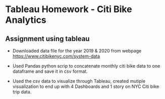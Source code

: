 # Tableau Homework - Citi Bike Analytics

## Assignment using tableau

* Downloaded data file for the year 2019 & 2020 from webpage https://www.citibikenyc.com/system-data

* Used Pandas python scrip to concatenate monthly citi bike data to one dataframe and save it in csv format.

* Used the csv data to visualize through Tableau, created mutiple visualization to end up with 4 Dashboards and 1 story on NYC Citi bike trip data.
